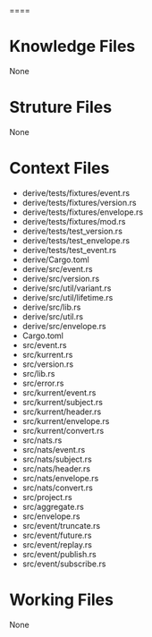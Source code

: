 ====

# Knowledge Files

None

# Struture Files

None

# Context Files

- derive/tests/fixtures/event.rs
- derive/tests/fixtures/version.rs
- derive/tests/fixtures/envelope.rs
- derive/tests/fixtures/mod.rs
- derive/tests/test_version.rs
- derive/tests/test_envelope.rs
- derive/tests/test_event.rs
- derive/Cargo.toml
- derive/src/event.rs
- derive/src/version.rs
- derive/src/util/variant.rs
- derive/src/util/lifetime.rs
- derive/src/lib.rs
- derive/src/util.rs
- derive/src/envelope.rs
- Cargo.toml
- src/event.rs
- src/kurrent.rs
- src/version.rs
- src/lib.rs
- src/error.rs
- src/kurrent/event.rs
- src/kurrent/subject.rs
- src/kurrent/header.rs
- src/kurrent/envelope.rs
- src/kurrent/convert.rs
- src/nats.rs
- src/nats/event.rs
- src/nats/subject.rs
- src/nats/header.rs
- src/nats/envelope.rs
- src/nats/convert.rs
- src/project.rs
- src/aggregate.rs
- src/envelope.rs
- src/event/truncate.rs
- src/event/future.rs
- src/event/replay.rs
- src/event/publish.rs
- src/event/subscribe.rs

# Working Files

None

